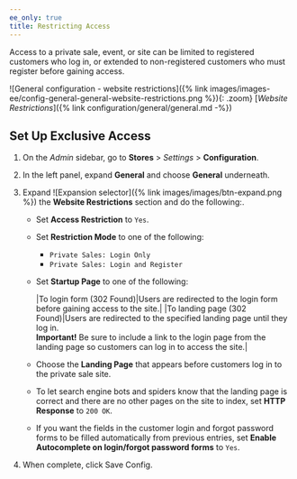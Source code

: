 ```yaml
---
ee_only: true
title: Restricting Access
---
```


Access to a private sale, event, or site can be limited to registered customers who log in, or extended to non-registered customers who must register before gaining access.

![General configuration - website restrictions]({% link images/images-ee/config-general-general-website-restrictions.png %}){: .zoom}
[_Website Restrictions_]({% link configuration/general/general.md -%})

## Set Up Exclusive Access

1. On the _Admin_ sidebar, go to **Stores** > _Settings_ > **Configuration**.

1. In the left panel, expand **General** and choose **General** underneath.

1. Expand ![Expansion selector]({% link images/images/btn-expand.png %}) the **Website Restrictions** section and do the following:.

    - Set **Access Restriction** to `Yes`.

    - Set **Restriction Mode** to one of the following:

        - `Private Sales: Login Only`
        - `Private Sales: Login and Register`

    - Set **Startup Page** to one of the following:

        |To login form (302 Found)|Users are redirected to the login form before gaining access to the site.|
        |To landing page (302 Found)|Users are redirected to the specified landing page until they log in. <br/>**Important!** Be sure to include a link to the login page from the landing page so customers can log in to access the site.|

    - Choose the **Landing Page** that appears before customers log in to the private sale site.

    - To let search engine bots and spiders know that the landing page is correct and there are no other pages on the site to index, set **HTTP Response** to `200 OK`.

    - If you want the fields in the customer login and forgot password forms to be filled automatically from previous entries, set **Enable Autocomplete on login/forgot password forms** to `Yes`.

1. When complete, click <span class="btn">Save Config</span>.

